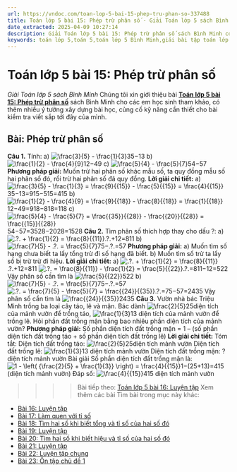 ```yaml
---
url: https://vndoc.com/toan-lop-5-bai-15-phep-tru-phan-so-337488
title: Toán lớp 5 bài 15: Phép trừ phân số - Giải Toán lớp 5 sách Bình Minh - VnDoc.com
date_extracted: 2025-04-09 10:27:14
description: Giải Toán lớp 5 bài 15: Phép trừ phân số sách Bình Minh có hướng dẫn giải chi tiết các câu hỏi trong SGK Toán lớp 5 Bình Minh.
keywords: toán lớp 5,toán 5,toán lớp 5 Bình Minh,giải bài tập toán lớp 5 Bình Minh,giải toán lớp 5 Bình Minh,toán lớp 5 sách Bình Minh,toán 5 Bình Minh,giải sách toán lớp 5 Bình Minh,Toán lớp 5 Bài 15 Phép trừ phân số,giải toán 5 bài 15
---
```


# Toán lớp 5 bài 15: Phép trừ phân số
 _Giải Toán lớp 5 sách Bình Minh_
Chúng tôi xin giới thiệu bài [**Toán lớp 5 bài 15: Phép trừ phân số**](<https://vndoc.com/toan-lop-5-bai-15-phep-tru-phan-so-337488>) sách Bình Minh cho các em học sinh tham khảo, có thêm nhiều ý tưởng xây dựng bài học, củng cố kỹ năng cần thiết cho bài kiểm tra viết sắp tới đây của mình.
## Bài: Phép trừ phân số
**Câu 1.** Tính:
a\) ![\\frac{3}{5} - \\frac{1}{3}](https://i.vdoc.vn/data/image/blank.png)35−13
b\) ![\\frac{1}{2} - \\frac{4}{9}](https://i.vdoc.vn/data/image/blank.png)12−49
c\) ![\\frac{5}{4} - \\frac{5}{7}](https://i.vdoc.vn/data/image/blank.png)54−57
**Phương pháp giải:**
Muốn trừ hai phân số khác mẫu số, ta quy đồng mẫu số hai phân số đó, rồi trừ hai phân số đã quy đồng.
**Lời giải chi tiết:**
a\) ![\\frac{3}{5} - \\frac{1}{3} = \\frac{9}{{15}} - \\frac{5}{{15}} = \\frac{4}{{15}}](https://i.vdoc.vn/data/image/blank.png)35−13=915−515=415
b\) ![\\frac{1}{2} - \\frac{4}{9} = \\frac{9}{{18}} - \\frac{8}{{18}} = \\frac{1}{{18}}](https://i.vdoc.vn/data/image/blank.png)12−49=918−818=118
c\) ![\\frac{5}{4} - \\frac{5}{7} = \\frac{{35}}{{28}} - \\frac{{20}}{{28}} = \\frac{{15}}{{28}}](https://i.vdoc.vn/data/image/blank.png)54−57=3528−2028=1528
**Câu 2.** Tìm phân số thích hợp thay cho dấu ?:
a\) ![.?. + \\frac{1}{2} = \\frac{8}{{11}}](https://i.vdoc.vn/data/image/blank.png).?.+12=811
b\) ![\\frac{7}{5} - .?. = \\frac{5}{7}](https://i.vdoc.vn/data/image/blank.png)75−.?.=57
**Phương pháp giải:**
a\) Muốn tìm số hạng chưa biết ta lấy tổng trừ đi số hạng đã biết.
b\) Muốn tìm số trừ ta lấy số bị trừ trừ đi hiệu.
**Lời giải chi tiết:**
a\) ![.?. + \\frac{1}{2} = \\frac{8}{{11}}](https://i.vdoc.vn/data/image/blank.png).?.+12=811
![.?. = \\frac{8}{{11}} - \\frac{1}{2} = \\frac{5}{{22}}](https://i.vdoc.vn/data/image/blank.png).?.=811−12=522
Vậy phân số cần tìm là ![\\frac{5}{{22}}](https://i.vdoc.vn/data/image/blank.png)522
b\) ![\\frac{7}{5} - .?. = \\frac{5}{7}](https://i.vdoc.vn/data/image/blank.png)75−.?.=57
![.?. = \\frac{7}{5} - \\frac{5}{7} = \\frac{{24}}{{35}}](https://i.vdoc.vn/data/image/blank.png).?.=75−57=2435
Vậy phân số cần tìm là ![\\frac{{24}}{{35}}](https://i.vdoc.vn/data/image/blank.png)2435
**Câu 3.** Vườn nhà bác Triệu Minh trồng ba loại cây táo, lê và mận. Bác dành ![\\frac{2}{5}](https://i.vdoc.vn/data/image/blank.png)25diện tích của mảnh vườn để trồng táo, ![\\frac{1}{3}](https://i.vdoc.vn/data/image/blank.png)13 diện tích của mảnh vườn để trồng lê. Hỏi phần đất trồng mận bằng bao nhiêu phần diện tích của mảnh vườn?
**Phương pháp giải:**
Số phần diện tích đất trồng mận = 1 – \(số phần diện tích đất trồng táo + số phần diện tích đất trồng lê\)
**Lời giải chi tiết:**
Tóm tắt:
Diện tích đất trồng táo: ![\\frac{2}{5}](https://i.vdoc.vn/data/image/blank.png)25diện tích mảnh vườn
Diện tích đất trồng lê: ![\\frac{1}{3}](https://i.vdoc.vn/data/image/blank.png)13 diện tích mảnh vườn
Diện tích đất trồng mận: ? diện tích mảnh vườn
Bài giải
Số phần diện tích đất trồng mận là:
![1 - \\left\( {\\frac{2}{5} + \\frac{1}{3}} \\right\) = \\frac{4}{{15}}](https://i.vdoc.vn/data/image/blank.png)1−\(25+13\)=415 \(diện tích mảnh vườn\)
Đáp số: ![\\frac{4}{{15}}](https://i.vdoc.vn/data/image/blank.png)415 diện tích mảnh vườn
>>>> Bài tiếp theo: [Toán lớp 5 bài 16: Luyện tập](<https://vndoc.com/toan-lop-5-bai-16-luyen-tap-337494>)
Xem thêm các bài Tìm bài trong mục này khác:
  * [Bài 16: Luyện tập](</toan-lop-5-bai-16-luyen-tap-337494>)
  * [Bài 17: Làm quen với tỉ số](</toan-lop-5-bai-17-lam-quen-voi-ti-so-337495>)
  * [Bài 18: Tìm hai số khi biết tổng và tỉ số của hai số đó](</toan-lop-5-bai-18-tim-hai-so-khi-biet-tong-va-ti-so-cua-hai-so-do-337496>)
  * [Bài 19: Luyện tập](</toan-lop-5-bai-19-luyen-tap-337497>)
  * [Bài 20: Tìm hai số khi biết hiệu và tỉ số của hai số đó](</toan-lop-5-bai-20-tim-hai-so-khi-biet-hieu-va-ti-so-cua-hai-so-do-337501>)
  * [Bài 21: Luyện tập](</toan-lop-5-bai-21-luyen-tap-337503>)
  * [Bài 22: Luyện tập chung](</toan-lop-5-bai-22-luyen-tap-chung-337505>)
  * [Bài 23: Ôn tập chủ đề 1](</toan-lop-5-bai-23-on-tap-chu-de-1-337509>)

